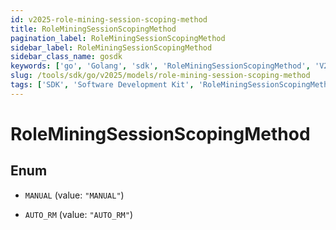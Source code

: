 ```yaml
---
id: v2025-role-mining-session-scoping-method
title: RoleMiningSessionScopingMethod
pagination_label: RoleMiningSessionScopingMethod
sidebar_label: RoleMiningSessionScopingMethod
sidebar_class_name: gosdk
keywords: ['go', 'Golang', 'sdk', 'RoleMiningSessionScopingMethod', 'V2025RoleMiningSessionScopingMethod'] 
slug: /tools/sdk/go/v2025/models/role-mining-session-scoping-method
tags: ['SDK', 'Software Development Kit', 'RoleMiningSessionScopingMethod', 'V2025RoleMiningSessionScopingMethod']
---
```


# RoleMiningSessionScopingMethod

## Enum


* `MANUAL` (value: `"MANUAL"`)

* `AUTO_RM` (value: `"AUTO_RM"`)


